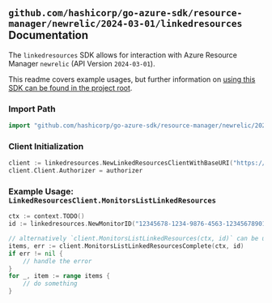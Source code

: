 
## `github.com/hashicorp/go-azure-sdk/resource-manager/newrelic/2024-03-01/linkedresources` Documentation

The `linkedresources` SDK allows for interaction with Azure Resource Manager `newrelic` (API Version `2024-03-01`).

This readme covers example usages, but further information on [using this SDK can be found in the project root](https://github.com/hashicorp/go-azure-sdk/tree/main/docs).

### Import Path

```go
import "github.com/hashicorp/go-azure-sdk/resource-manager/newrelic/2024-03-01/linkedresources"
```


### Client Initialization

```go
client := linkedresources.NewLinkedResourcesClientWithBaseURI("https://management.azure.com")
client.Client.Authorizer = authorizer
```


### Example Usage: `LinkedResourcesClient.MonitorsListLinkedResources`

```go
ctx := context.TODO()
id := linkedresources.NewMonitorID("12345678-1234-9876-4563-123456789012", "example-resource-group", "monitorValue")

// alternatively `client.MonitorsListLinkedResources(ctx, id)` can be used to do batched pagination
items, err := client.MonitorsListLinkedResourcesComplete(ctx, id)
if err != nil {
	// handle the error
}
for _, item := range items {
	// do something
}
```
